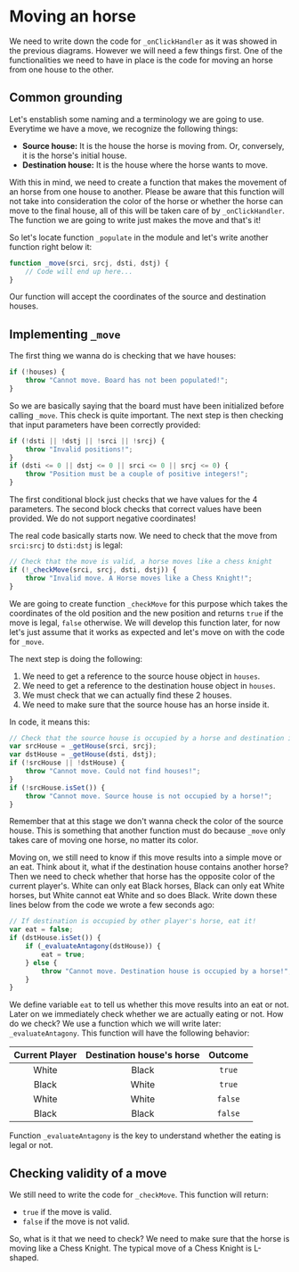 # Moving an horse

We need to write down the code for `_onClickHandler` as it was showed in the previous diagrams. However we will need a few things first. One of the functionalities we need to have in place is the code for moving an horse from one house to the other.

## Common grounding
Let's enstablish some naming and a terminology we are going to use. Everytime we have a move, we recognize the following things:

- **Source house:** It is the house the horse is moving from. Or, conversely, it is the horse's initial house.
- **Destination house:** It is the house where the horse wants to move.

With this in mind, we need to create a function that makes the movement of an horse from one house to another. Please be aware that this function will not take into consideration the color of the horse or whether the horse can move to the final house, all of this will be taken care of by `_onClickHandler`. The function we are going to write just makes the move and that's it!

So let's locate function `_populate` in the module and let's write another function right below it:

```javascript
function _move(srci, srcj, dsti, dstj) {
    // Code will end up here...
}
```

Our function will accept the coordinates of the source and destination houses.

## Implementing `_move`
The first thing we wanna do is checking that we have houses:

```javascript
if (!houses) {
    throw "Cannot move. Board has not been populated!";
}
```

So we are basically saying that the board must have been initialized before calling `_move`. This check is quite important. The next step is then checking that input parameters have been correctly provided:

```javascript
if (!dsti || !dstj || !srci || !srcj) {
    throw "Invalid positions!";
}
if (dsti <= 0 || dstj <= 0 || srci <= 0 || srcj <= 0) {
    throw "Position must be a couple of positive integers!";
}
```

The first conditional block just checks that we have values for the 4 parameters. The second block checks that correct values have been provided. We do not support negative coordinates!

The real code basically starts now. We need to check that the move from `srci:srcj` to `dsti:dstj` is legal:

```javascript
// Check that the move is valid, a horse moves like a chess knight
if (!_checkMove(srci, srcj, dsti, dstj)) {
    throw "Invalid move. A Horse moves like a Chess Knight!";
}
```

We are going to create function `_checkMove` for this purpose which takes the coordinates of the old position and the new position and returns `true` if the move is legal, `false` otherwise. We will develop this function later, for now let's just assume that it works as expected and let's move on with the code for `_move`.

The next step is doing the following:

1. We need to get a reference to the source house object in `houses`.
2. We need to get a reference to the destination house object in `houses`.
3. We must check that we can actually find these 2 houses.
4. We need to make sure that the source house has an horse inside it.

In code, it means this:

```javascript
// Check that the source house is occupied by a horse and destination is free
var srcHouse = _getHouse(srci, srcj);
var dstHouse = _getHouse(dsti, dstj);
if (!srcHouse || !dstHouse) {
    throw "Cannot move. Could not find houses!";
}
if (!srcHouse.isSet()) {
    throw "Cannot move. Source house is not occupied by a horse!";
}
```

Remember that at this stage we don't wanna check the color of the source house. This is something that another function must do because `_move` only takes care of moving one horse, no matter its color.

Moving on, we still need to know if this move results into a simple move or an eat. Think about it, what if the destination house contains another horse? Then we need to check whether that horse has the opposite color of the current player's. White can only eat Black horses, Black can only eat White horses, but White cannot eat White and so does Black. Write down these lines below from the code we wrote a few seconds ago:

```javascript
// If destination is occupied by other player's horse, eat it!
var eat = false;
if (dstHouse.isSet()) {
    if (_evaluateAntagony(dstHouse)) {
        eat = true;
    } else {
        throw "Cannot move. Destination house is occupied by a horse!";
    }
}
```

We define variable `eat` to tell us whether this move results into an eat or not. Later on we immediately check whether we are actually eating or not. How do we check? We use a function which we will write later: `_evaluateAntagony`. This function will have the following behavior:

| Current Player  | Destination house's horse | Outcome |
|:---------------:|:-------------------------:|:-------:|
| White           | Black                     | `true`  |
| Black           | White                     | `true`  |
| White           | White                     | `false` |
| Black           | Black                     | `false` |

Function `_evaluateAntagony` is the key to understand whether the eating is legal or not.

## Checking validity of a move
We still need to write the code for `_checkMove`. This function will return:

- `true` if the move is valid.
- `false` if the move is not valid.

So, what is it that we need to check? We need to make sure that the horse is moving like a Chess Knight. The typical move of a Chess Knight is L-shaped.
